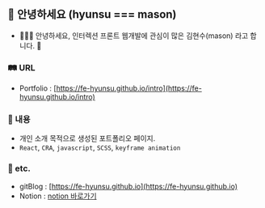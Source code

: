## 👋 안녕하세요 (hyunsu === mason)
- 👨🏻‍💻 안녕하세요, 인터렉션 프론트 웹개발에 관심이 많은 김현수(mason) 라고 합니다. 🙂

### 🛤 URL 
- Portfolio : [https://fe-hyunsu.github.io/intro](https://fe-hyunsu.github.io/intro)

### 🪬 내용
- 개인 소개 목적으로 생성된 포트폴리오 페이지.
- `React`, `CRA`, `javascript`, `SCSS`, `keyframe animation`

### 🌾 etc.
- gitBlog : [https://fe-hyunsu.github.io](https://fe-hyunsu.github.io)
- Notion : [notion 바로가기](https://phase-litter-337.notion.site/Frontend-KHS-2353d76247774c8582e74ad61e71337c)

